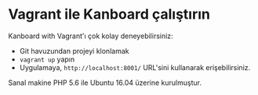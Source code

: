 Vagrant ile Kanboard çalıştırın
=========================

Kanboard with Vagrant'ı çok kolay deneyebilirsiniz:

- Git havuzundan projeyi klonlamak
- `vagrant up` yapın
- Uygulamaya, `http://localhost:8001/` URL'sini kullanarak erişebilirsiniz.

Sanal makine PHP 5.6 ile Ubuntu 16.04 üzerine kurulmuştur.
